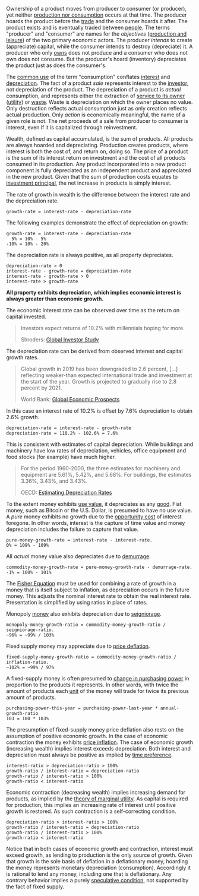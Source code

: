 Ownership of a product moves from producer to consumer (or producer), yet neither [production nor consumption](Production-and-Consumption) occurs at that time. The producer hoards the product before the [trade](Glossary#trade) and the consumer hoards it after. The product exists and is eventually traded between [people](Glossary#person). The terms "producer" and "consumer" are names for the *objectives* ([production and leisure](https://mises.org/library/man-economy-and-state-power-and-market/html/p/926)) of the two primary economic actors. The producer *intends* to create (appreciate) capital, while the consumer intends to destroy (depreciate) it. A producer who only [owns](Glossary#owner) does not produce and a consumer who does not own does not consume. But the producer's hoard (inventory) depreciates the product just as does the consumer's. 

The [common use](https://en.wikipedia.org/wiki/Consumption_(economics)) of the term "consumption" conflates [interest](https://en.wikipedia.org/wiki/Interest#Economics) and [depreciation](https://en.wikipedia.org/wiki/Depreciation_(economics)). The fact of a product *sale* represents interest to the [investor](Glossary#lend), not depreciation of the product. The depreciation of a product is *actual* consumption, and represents either the extraction of [service to its owner](https://mises.org/library/man-economy-and-state-power-and-market/html/p/974) ([utility](Glossary#utility)) or [waste](https://en.wikipedia.org/wiki/Waste). Waste is depreciation on which the owner places no value. Only destruction reflects actual consumption just as only creation reflects actual production. Only *action* is economically meaningful, the name of a given role is not. The net proceeds of a sale from producer to consumer is interest, even if it is capitalized through reinvestment.

Wealth, defined as capital accumulated, is the sum of products. All products are always hoarded and depreciating. Production creates products, where interest is both the cost of, and return on, doing so. The price of a product is the sum of its interest return on investment and the cost of all products consumed in its production. Any product incorporated into a new product component is fully depreciated as an independent product and appreciated in the new product. Given that the sum of production costs equates to [investment principal](https://en.wikipedia.org/wiki/Bond_(finance)#Principal), the net increase in products is simply interest.

The rate of growth in wealth is the difference between the interest rate and the depreciation rate.
```
growth-rate = interest-rate - depreciation-rate
```
The following examples demonstrate the effect of depreciation on growth:
```
growth-rate = interest-rate - depreciation-rate
  5% = 10% - 5%
-10% = 10% - 20%
```
The depreciation rate is always positive, as all property depreciates.
```
depreciation-rate > 0
interest-rate - growth-rate = depreciation-rate
interest-rate - growth-rate > 0
interest-rate > growth-rate
```
**All property exhibits depreciation, which implies economic interest is always greater than economic growth.**

The economic interest rate can be observed over time as the return on capital invested.

> Investors expect returns of 10.2% with millennials hoping for more.
>
> Shroders: [Global Investor Study](https://www.schroders.com/en/insights/global-investor-study/investors-expect-returns-of-10.2-with-millennials-hoping-for-more)

The depreciation rate can be derived from observed interest and capital growth rates.

> Global growth in 2019 has been downgraded to 2.6 percent, [...] reflecting weaker-than expected international trade and investment at the start of the year. Growth is projected to gradually rise to 2.8 percent by 2021.
>
> World Bank: [Global Economic Prospects](https://www.worldbank.org/en/publication/global-economic-prospects)

In this case an interest rate of 10.2% is offset by 7.6% depreciation to obtain 2.6% growth.
```
depreciation-rate = interest-rate - growth-rate 
depreciation-rate = 110.2% - 102.6% = 7.6%
```
This is consistent with estimates of capital depreciation. While buildings and machinery have low rates of depreciation, vehicles, office equipment and food stocks (for example) have much higher.

> For the period 1960-2000, the three estimates for machinery and equipment are 5.61%, 5.42%, and 5.68%. For buildings, the estimates 3.36%, 3.43%, and 3.43%.
> 
> OECD: [Estimating Depreciation Rates](https://www.oecd.org/sdd/productivity-stats/35409605.pdf)

To the extent money exhibits [use value](https://en.wikipedia.org/wiki/Use_value), it depreciates as any [good](https://en.wikipedia.org/wiki/Goods). Fiat money, such as Bitcoin or the U.S. Dollar, is presumed to have no use value. A *pure* money exhibits no growth due to the [opportunity cost](https://en.wikipedia.org/wiki/Opportunity_cost) of interest foregone. In other words, interest is the capture of time value and money depreciation includes the failure to capture that value.
```
pure-money-growth-rate = interest-rate - interest-rate.
0% = 109% - 109%
```
All *actual* money value also depreciates due to [demurrage](https://en.wikipedia.org/wiki/Demurrage_(currency)).
```
commodity-money-growth-rate = pure-money-growth-rate - demurrage-rate.
-1% = 100% - 101%
```
The [Fisher Equation](https://en.wikipedia.org/wiki/Fisher_equation) must be used for combining a rate of growth in a money that is itself subject to inflation, as depreciation occurs in the future money. This adjusts the nominal interest rate to obtain the real interest rate. Presentation is simplified by using ratios in place of rates.

Monopoly [money](Money-Taxonomy) also exhibits depreciation due to [seigniorage](https://en.wikipedia.org/wiki/Seigniorage).
```
monopoly-money-growth-ratio = commodity-money-growth-ratio / seigniorage-ratio.
~96% = ~99% / 103%
```
Fixed supply money may appreciate due to [price deflation](https://en.wikipedia.org/wiki/Deflation).
```
fixed-supply-money-growth-ratio = commodity-money-growth-ratio / inflation-ratio.
~102% = ~99% / 97%
```
A fixed-supply money is often presumed to [change in purchasing power](Inflation-Principle) in proportion to the products it represents. In other words, with twice the amount of products each [unit](Glossary#unit) of the money will trade for twice its previous amount of products.
```
purchasing-power-this-year = purchasing-power-last-year * annual-growth-ratio
103 = 100 * 103%
```
The presumption of fixed-supply money price deflation also rests on the assumption of positive economic growth. In the case of economic contraction the money exhibits [price inflation](https://en.wikipedia.org/wiki/Inflation). The case of economic growth (increasing wealth) implies interest exceeds depreciation. Both interest and depreciation must always be positive as implied by [time preference](Time-Preference-Fallacy).
```
interest-ratio > depreciation-ratio > 100%
growth-ratio / interest-ratio = depreciation-ratio
growth-ratio / interest-ratio > 100%
growth-ratio < interest-ratio
```
Economic contraction (decreasing wealth) implies increasing demand for products, as implied by the [theory of marginal utility](https://en.wikipedia.org/wiki/Marginal_utility). As capital is required for production, this implies an increasing rate of interest until positive growth is restored. As such contraction is a self-correcting condition.
```
depreciation-ratio > interest-ratio > 100%
growth-ratio / interest-ratio = depreciation-ratio
growth-ratio / interest-ratio > 100%
growth-ratio < interest-ratio
```
Notice that in both cases of economic growth and contraction, interest must exceed growth, as lending to production is the only source of growth. Given that growth is the sole basis of deflation in a deflationary money, hoarding the money represents monetary depreciation (consumption). Accordingly it is rational to lend any money, including one that is deflationary. Any contrary behavior implies a purely [speculative condition](Speculative-Consumption), not supported by the fact of fixed supply.